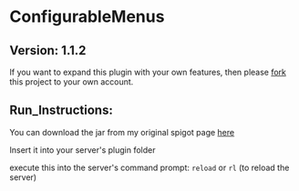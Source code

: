 ConfigurableMenus
========================

Version: 1.1.2
------------

If you want to expand this plugin with your own features, then please <a href="https://help.github.com/articles/fork-a-repo/" target="_blank">fork</a> this project to your own account.

Run_Instructions:
-----------------

You can download the jar from my original spigot page [here](https://www.spigotmc.org/resources/configurablemenus.53083/)

Insert it into your server's plugin folder

execute this into the server's command prompt: `reload` or `rl` (to reload the server)